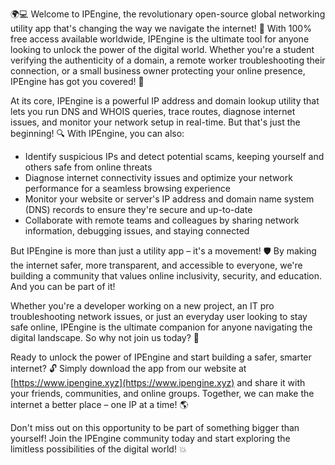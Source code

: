 🌍💻 Welcome to IPEngine, the revolutionary open-source global networking utility app that's changing the way we navigate the internet! 🚀 With 100% free access available worldwide, IPEngine is the ultimate tool for anyone looking to unlock the power of the digital world. Whether you're a student verifying the authenticity of a domain, a remote worker troubleshooting their connection, or a small business owner protecting your online presence, IPEngine has got you covered! 📡

At its core, IPEngine is a powerful IP address and domain lookup utility that lets you run DNS and WHOIS queries, trace routes, diagnose internet issues, and monitor your network setup in real-time. But that's just the beginning! 🔍 With IPEngine, you can also:

* Identify suspicious IPs and detect potential scams, keeping yourself and others safe from online threats
* Diagnose internet connectivity issues and optimize your network performance for a seamless browsing experience
* Monitor your website or server's IP address and domain name system (DNS) records to ensure they're secure and up-to-date
* Collaborate with remote teams and colleagues by sharing network information, debugging issues, and staying connected

But IPEngine is more than just a utility app – it's a movement! 🛡️ By making the internet safer, more transparent, and accessible to everyone, we're building a community that values online inclusivity, security, and education. And you can be part of it!

Whether you're a developer working on a new project, an IT pro troubleshooting network issues, or just an everyday user looking to stay safe online, IPEngine is the ultimate companion for anyone navigating the digital landscape. So why not join us today? 🌟

Ready to unlock the power of IPEngine and start building a safer, smarter internet? 🔓 Simply download the app from our website at [https://www.ipengine.xyz](https://www.ipengine.xyz) and share it with your friends, communities, and online groups. Together, we can make the internet a better place – one IP at a time! 🌎

Don't miss out on this opportunity to be part of something bigger than yourself! Join the IPEngine community today and start exploring the limitless possibilities of the digital world! 💥